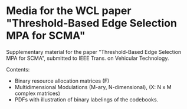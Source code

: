 # Media for the WCL paper "Threshold-Based Edge Selection MPA for SCMA"
Supplementary material for the paper "Threshold-Based Edge Selection MPA for SCMA", submitted to IEEE Trans. on Vehicular Technology.

Contents:
- Binary resource allocation matrices (F)
- Multidimensional Modulations (M-ary, N-dimensional),  (X: N x M complex matrices)
- PDFs with illustration of binary labelings of the codebooks.
